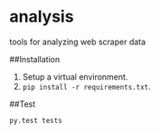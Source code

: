 # analysis
tools for analyzing web scraper data

##Installation

1. Setup a virtual environment.
2. `pip install -r requirements.txt`.

##Test
```
py.test tests
```
